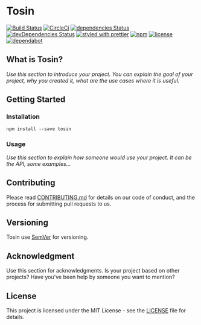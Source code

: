 # Tosin

[![Build Status](https://travis-ci.org/FullHuman/tosin.svg?branch=master)]()
[![CircleCi](https://circleci.com/gh/FullHuman/tosin/tree/master.svg?style=shield)]()
[![dependencies Status](https://david-dm.org/fullhuman/tosin/status.svg)](https://david-dm.org/fullhuman/tosin)
[![devDependencies Status](https://david-dm.org/fullhuman/tosin/dev-status.svg)](https://david-dm.org/fullhuman/tosin?type=dev)
[![styled with prettier](https://img.shields.io/badge/styled_with-prettier-ff69b4.svg)](https://github.com/prettier/prettier)
[![npm](https://img.shields.io/npm/v/tosin.svg)](https://www.npmjs.com/package/tosin)
[![license](https://img.shields.io/github/license/fullhuman/tosin.svg)]()
[![dependabot](https://img.shields.io/badge/dependabot-enabled-brightgreen.svg?style=plastic&logo=dependabot)]()

## What is Tosin?

_Use this section to introduce your project. You can explain the goal of your project, why you created it, what are the use cases where it is useful._

## Getting Started

### Installation

```
npm install --save tosin
```

### Usage

_Use this section to explain how someone would use your project. It can be the API, some examples..._

## Contributing

Please read [CONTRIBUTING.md](./CONTRIBUTING.md) for details on our code of
conduct, and the process for submitting pull requests to us.

## Versioning

Tosin use [SemVer](http://semver.org/) for versioning.

## Acknowledgment

Use this section for acknowledgments. Is your project based on other projects? Have you've been help by someone you want to mention?

## License

This project is licensed under the MIT License - see the [LICENSE](LICENSE) file
for details.
